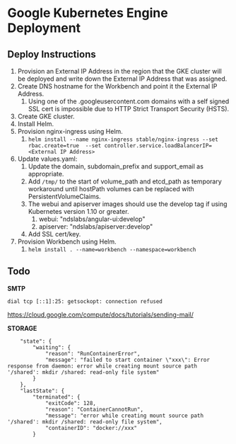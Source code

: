 Google Kubernetes Engine Deployment
===================================

Deploy Instructions
-------------------

1. Provision an External IP Address in the region that the GKE cluster will be 
deployed and write down the External IP Address that was assigned. 
1. Create DNS hostname for the Workbench and point it the External IP Address. 
    1. Using one of the .googleusercontent.com domains with a self signed SSL cert is 
    impossible due to HTTP Strict Transport Security (HSTS).  
1. Create GKE cluster.
1. Install Helm.
1. Provision nginx-ingress using Helm.
    1. `helm install --name nginx-ingress stable/nginx-ingress --set rbac.create=true  --set controller.service.loadBalancerIP=<External IP Address>`
1. Update values.yaml:
    1. Update the domain, subdomain_prefix and support_email as appropriate.
    1. Add `/tmp/` to the start of volume_path and etcd_path as temporary workaround
    until hostPath volumes can be replaced with PersistentVolumeClaims.
    1. The webui and apiserver images should use the develop tag if using Kubernetes 
    version 1.10 or greater.
        1. webui: "ndslabs/angular-ui:develop"
        1. apiserver: "ndslabs/apiserver:develop"  
    1. Add SSL cert/key.
1. Provision Workbench using Helm.
    1. `helm install . --name=workbench --namespace=workbench`


Todo
----

**SMTP**

`dial tcp [::1]:25: getsockopt: connection refused`

https://cloud.google.com/compute/docs/tutorials/sending-mail/

**STORAGE**

```
    "state": {
        "waiting": {
            "reason": "RunContainerError",
            "message": "failed to start container \"xxx\": Error response from daemon: error while creating mount source path '/shared': mkdir /shared: read-only file system"
        }
    },
    "lastState": {
        "terminated": {
            "exitCode": 128,
            "reason": "ContainerCannotRun",
            "message": "error while creating mount source path '/shared': mkdir /shared: read-only file system",
            "containerID": "docker://xxx"
        }

```
